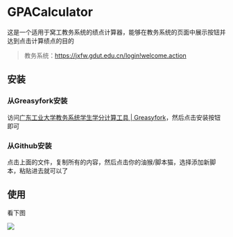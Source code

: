# GPACalculator

这是一个适用于窝工教务系统的绩点计算器，能够在教务系统的页面中展示按钮并达到点击计算绩点的目的

> 教务系统：https://jxfw.gdut.edu.cn/login!welcome.action

## 安装

### 从Greasyfork安装

访问[广东工业大学教务系统学生学分计算工具 | Greasyfork](https://greasyfork.org/zh-CN/scripts/524891-广东工业大学教务系统学生学分计算工具)，然后点击安装按钮即可

### 从Github安装

点击上面的文件，复制所有的内容，然后点击你的油猴/脚本猫，选择添加新脚本，粘贴进去就可以了

## 使用

看下图

![](https://cdn.jsdelivr.net/gh/GDUTMeow/GPACalculator/img/usage.png)